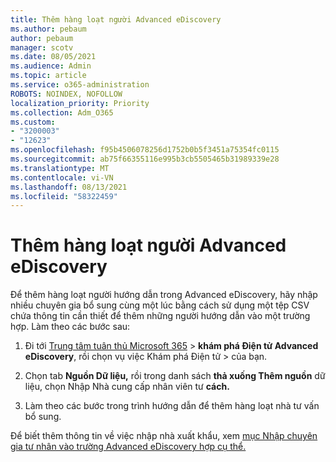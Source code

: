 ```yaml
---
title: Thêm hàng loạt người Advanced eDiscovery
ms.author: pebaum
author: pebaum
manager: scotv
ms.date: 08/05/2021
ms.audience: Admin
ms.topic: article
ms.service: o365-administration
ROBOTS: NOINDEX, NOFOLLOW
localization_priority: Priority
ms.collection: Adm_O365
ms.custom:
- "3200003"
- "12623"
ms.openlocfilehash: f95b4506078256d1752b0b5f3451a75354fc0115
ms.sourcegitcommit: ab75f66355116e995b3cb5505465b31989339e28
ms.translationtype: MT
ms.contentlocale: vi-VN
ms.lasthandoff: 08/13/2021
ms.locfileid: "58322459"
---
```

# <a name="bulk-add-custodians-in-advanced-ediscovery"></a>Thêm hàng loạt người Advanced eDiscovery

 Để thêm hàng loạt người hướng dẫn trong Advanced eDiscovery, hãy nhập nhiều chuyên gia bổ sung cùng một lúc bằng cách sử dụng một tệp CSV chứa thông tin cần thiết để thêm những người hướng dẫn vào một trường hợp. Làm theo các bước sau:

1. Đi tới [Trung tâm tuân thủ Microsoft 365](https://compliance.microsoft.com/)  >  **khám phá Điện tử Advanced eDiscovery**, rồi chọn vụ việc Khám phá Điện tử  >  của bạn.

1. Chọn tab **Nguồn Dữ liệu,** rồi trong danh sách **thả xuống Thêm nguồn** dữ liệu, chọn Nhập Nhà cung cấp nhân viên tư **cách.**

1. Làm theo các bước trong trình hướng dẫn để thêm hàng loạt nhà tư vấn bổ sung.

Để biết thêm thông tin về việc nhập nhà xuất khẩu, xem [mục Nhập chuyên gia tư nhân vào trường Advanced eDiscovery hợp cụ thể.](https://docs.microsoft.com/microsoft-365/compliance/bulk-add-custodians)

